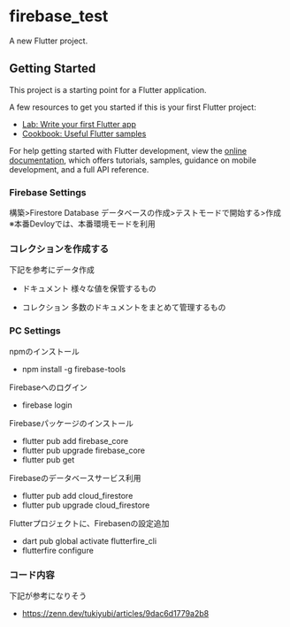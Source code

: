 # firebase_test

A new Flutter project.

## Getting Started

This project is a starting point for a Flutter application.

A few resources to get you started if this is your first Flutter project:

- [Lab: Write your first Flutter app](https://docs.flutter.dev/get-started/codelab)
- [Cookbook: Useful Flutter samples](https://docs.flutter.dev/cookbook)

For help getting started with Flutter development, view the
[online documentation](https://docs.flutter.dev/), which offers tutorials,
samples, guidance on mobile development, and a full API reference.

### Firebase Settings
構築>Firestore Database
データベースの作成>テストモードで開始する>作成 ※本番Devloyでは、本番環境モードを利用

### コレクションを作成する
下記を参考にデータ作成
- ドキュメント
    様々な値を保管するもの

- コレクション
    多数のドキュメントをまとめて管理するもの

### PC Settings
npmのインストール
- npm install -g firebase-tools

Firebaseへのログイン
- firebase login

Firebaseパッケージのインストール
- flutter pub add firebase_core
- flutter pub upgrade firebase_core
- flutter pub get

Firebaseのデータベースサービス利用
- flutter pub add cloud_firestore
- flutter pub upgrade cloud_firestore

Flutterプロジェクトに、Firebasenの設定追加
- dart pub global activate flutterfire_cli
- flutterfire configure

### コード内容
下記が参考になりそう
- https://zenn.dev/tukiyubi/articles/9dac6d1779a2b8